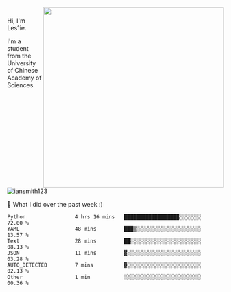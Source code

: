 <img align="right" src="https://github-readme-stats.vercel.app/api?username=iansmith123&show_icons=true&hide_border=true" width="420">

### 
Hi, I'm Les1ie. 

I'm a student from the University of Chinese Academy of Sciences.

<img src="https://komarev.com/ghpvc/?username=iansmith123" alt="iansmith123" />




🔭 What I did over the past week :)
<!--START_SECTION:waka-->

```text
Python                4 hrs 16 mins   ██████████████████░░░░░░░   72.00 %
YAML                  48 mins         ███▒░░░░░░░░░░░░░░░░░░░░░   13.57 %
Text                  28 mins         ██░░░░░░░░░░░░░░░░░░░░░░░   08.13 %
JSON                  11 mins         ▓░░░░░░░░░░░░░░░░░░░░░░░░   03.28 %
AUTO_DETECTED         7 mins          ▓░░░░░░░░░░░░░░░░░░░░░░░░   02.13 %
Other                 1 min           ░░░░░░░░░░░░░░░░░░░░░░░░░   00.36 %
```

<!--END_SECTION:waka-->


<!--
**IanSmith123/IanSmith123** is a ✨ _special_ ✨ repository because its `README.md` (this file) appears on your GitHub profile.
<img src="https://github.githubassets.com/images/spinners/octocat-spinner-64.gif">

Here are some ideas to get you started:

- 🔭 I’m currently working on ...
- 🌱 I’m currently learning ...
- 👯 I’m looking to collaborate on ...
- 🤔 I’m looking for help with ...
- 💬 Ask me about ...
- 📫 How to reach me: ...
- 😄 Pronouns: ...
- ⚡ Fun fact: ...
-->

